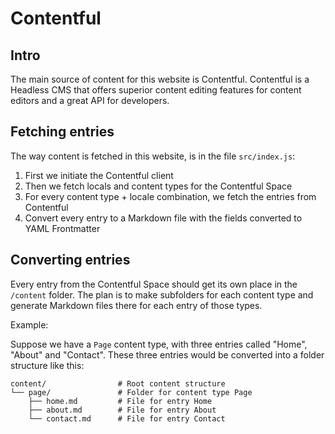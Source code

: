 # Contentful

## Intro

The main source of content for this website is Contentful. Contentful is a Headless CMS that offers superior content editing features for content editors and a great API for developers.

## Fetching entries

The way content is fetched in this website, is in the file `src/index.js`:

1. First we initiate the Contentful client
2. Then we fetch locals and content types for the Contentful Space
3. For every content type + locale combination, we fetch the entries from Contentful
4. Convert every entry to a Markdown file with the fields converted to YAML Frontmatter

## Converting entries

Every entry from the Contentful Space should get its own place in the `/content` folder. The plan is to make subfolders for each content type and generate Markdown files there for each entry of those types.

Example:

Suppose we have a `Page` content type, with three entries called "Home", "About" and "Contact". These three entries would be converted into a folder structure like this:

```
content/                # Root content structure
└── page/               # Folder for content type Page
    ├── home.md         # File for entry Home
    ├── about.md        # File for entry About
    └── contact.md      # File for entry Contact
```
